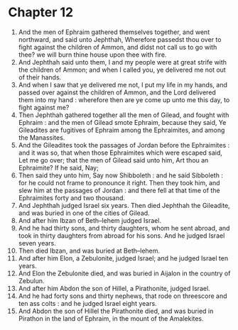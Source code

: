 # Chapter 12

1. And the men of Ephraim gathered themselves together, and went northward, and said unto Jephthah, Wherefore passedst thou over to fight against the children of Ammon, and didst not call us to go with thee? we will burn thine house upon thee with fire.
2. And Jephthah said unto them, I and my people were at great strife with the children of Ammon; and when I called you, ye delivered me not out of their hands.
3. And when I saw that ye delivered me not, I put my life in my hands, and passed over against the children of Ammon, and the Lord delivered them into my hand : wherefore then are ye come up unto me this day, to fight against me?
4. Then Jephthah gathered together all the men of Gilead, and fought with Ephraim : and the men of Gilead smote Ephraim, because they said, Ye Gileadites are fugitives of Ephraim among the Ephraimites, and among the Manassites.
5. And the Gileadites took the passages of Jordan before the Ephraimites : and it was so, that when those Ephraimites which were escaped said, Let me go over; that the men of Gilead said unto him, Art thou an Ephraimite? If he said, Nay;
6. Then said they unto him, Say now Shibboleth : and he said Sibboleth : for he could not frame to pronounce it right. Then they took him, and slew him at the passages of Jordan : and there fell at that time of the Ephraimites forty and two thousand.
7. And Jephthah judged Israel six years. Then died Jephthah the Gileadite, and was buried in one of the cities of Gilead.
8. And after him Ibzan of Beth–lehem judged Israel.
9. And he had thirty sons, and thirty daughters, whom he sent abroad, and took in thirty daughters from abroad for his sons. And he judged Israel seven years.
10. Then died Ibzan, and was buried at Beth–lehem.
11. And after him Elon, a Zebulonite, judged Israel; and he judged Israel ten years.
12. And Elon the Zebulonite died, and was buried in Aijalon in the country of Zebulun.
13. And after him Abdon the son of Hillel, a Pirathonite, judged Israel.
14. And he had forty sons and thirty nephews, that rode on threescore and ten ass colts : and he judged Israel eight years.
15. And Abdon the son of Hillel the Pirathonite died, and was buried in Pirathon in the land of Ephraim, in the mount of the Amalekites.

